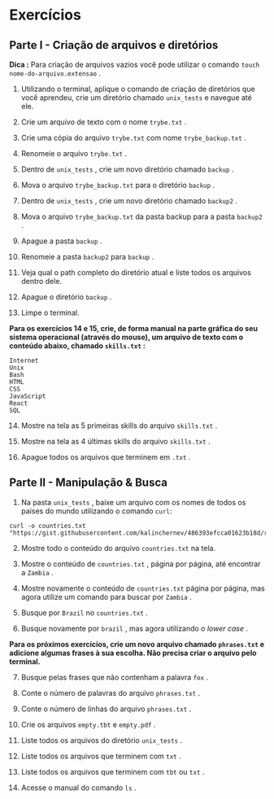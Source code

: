 # Exercícios

## Parte I - Criação de arquivos e diretórios

**Dica :** Para criação de arquivos vazios você pode utilizar o comando `touch nome-do-arquivo.extensao` .

1. Utilizando o terminal, aplique o comando de criação de diretórios que você aprendeu, crie um diretório chamado `unix_tests` e navegue até ele.

2. Crie um arquivo de texto com o nome `trybe.txt` .

3. Crie uma cópia do arquivo `trybe.txt` com nome `trybe_backup.txt` .

4. Renomeie o arquivo `trybe.txt` .

5. Dentro de `unix_tests` , crie um novo diretório chamado `backup` .

6. Mova o arquivo `trybe_backup.txt` para o diretório `backup` .

7. Dentro de `unix_tests` , crie um novo diretório chamado `backup2` .

8. Mova o arquivo `trybe_backup.txt` da pasta backup para a pasta `backup2` .

9. Apague a pasta `backup` .

10. Renomeie a pasta `backup2` para `backup` .

11. Veja qual o path completo do diretório atual e liste todos os arquivos dentro dele.

12. Apague o diretório `backup` .

13. Limpe o terminal.

**Para os exercícios 14 e 15, crie, de forma manual na parte gráfica do seu sistema operacional (através do mouse), um arquivo de texto com o conteúdo abaixo, chamado `skills.txt` :**

```
Internet
Unix
Bash
HTML
CSS
JavaScript
React
SQL
```

14. Mostre na tela as 5 primeiras skills do arquivo `skills.txt` .

15. Mostre na tela as 4 últimas skills do arquivo `skills.txt` .

16. Apague todos os arquivos que terminem em `.txt` .


## Parte II - Manipulação & Busca

1. Na pasta `unix_tests` , baixe um arquivo com os nomes de todos os países do mundo utilizando o comando `curl`:

```
curl -o countries.txt "https://gist.githubusercontent.com/kalinchernev/486393efcca01623b18d/raw/daa24c9fea66afb7d68f8d69f0c4b8eeb9406e83/countries"
```

2. Mostre todo o conteúdo do arquivo `countries.txt` na tela.

3. Mostre o conteúdo de `countries.txt` , página por página, até encontrar a `Zambia` .

4. Mostre novamente o conteúdo de `countries.txt` página por página, mas agora utilize um comando para buscar por `Zambia` .

5. Busque por `Brazil` no `countries.txt` .

6. Busque novamente por `brazil` , mas agora utilizando o *lower case* .

**Para os próximos exercícios, crie um novo arquivo chamado `phrases.txt` e adicione algumas frases à sua escolha. Não precisa criar o arquivo pelo terminal.**

7. Busque pelas frases que não contenham a palavra `fox` .

8. Conte o número de palavras do arquivo `phrases.txt` .

9. Conte o número de linhas do arquivo `phrases.txt` .

10. Crie os arquivos `empty.tbt` e `empty.pdf` .

11. Liste todos os arquivos do diretório `unix_tests` .

12. Liste todos os arquivos que terminem com `txt` .

13. Liste todos os arquivos que terminem com `tbt` ou `txt` .

14. Acesse o manual do comando `ls` .